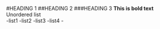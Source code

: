 #HEADING 1
##HEADING 2
###HEADING 3
**This is bold text**
<br/>
Unordered list
<br/>
-list1
-list2
-list3
-list4
-<br/>
